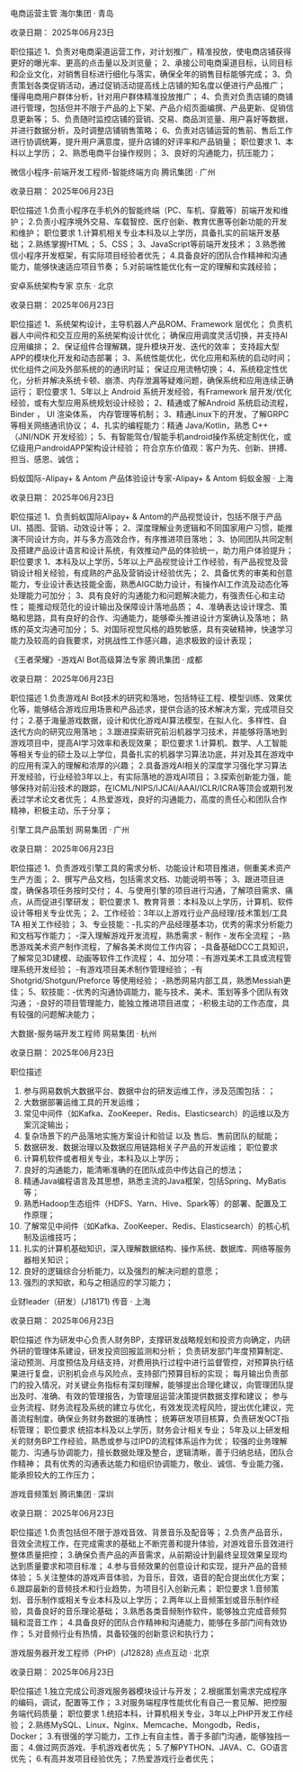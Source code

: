 电商运营主管
海尔集团 · 青岛

收录日期： 2025年06月23日

职位描述
1、负责对电商渠道运营工作，对计划推广，精准投放，使电商店铺获得更好的曝光率、更高的点击量以及浏览量；
2、承接公司电商渠道目标，认同目标和企业文化，对销售目标进行细化与落实，确保全年的销售目标能够完成；
3、负责策划各类促销活动，通过促销活动提高线上店铺的知名度以便进行产品推广；
懂得电商用户群体分析，针对用户群体精准投放推广；
4、负责对负责店铺的商铺进行管理，包括但并不限于产品的上下架、产品介绍页面编撰、产品更新、促销信息更新等；
5、负责随时监控店铺的营销、交易、商品浏览量、用户喜好等数据，并进行数据分析，及时调整店铺销售策略；
6、负责对店铺运营的售前、售后工作进行协调统筹，提升用户满意度，提升店铺的好评率和产品销量；
职位要求
1、本科以上学历；
2、熟悉电商平台操作规则；
3、良好的沟通能力，抗压能力；


微信小程序-前端开发工程师-智能终端方向
腾讯集团 · 广州

收录日期： 2025年06月23日

职位描述
1.负责小程序在手机外的智能终端（PC、车机、穿戴等）前端开发和维护；
2.负责小程序境外交易、车载智控、医疗创新、教育优惠等创新功能的开发和维护；
职位要求
1.计算机相关专业本科及以上学历，具备扎实的前端开发基础；
2.熟练掌握HTML；
5、CSS；
3、JavaScript等前端开发技术；
3.熟悉微信小程序开发框架，有实际项目经验者优先；
4.具备良好的团队合作精神和沟通能力，能够快速适应项目节奏；
5.对前端性能优化有一定的理解和实践经验；


安卓系统架构专家
京东 · 北京

收录日期： 2025年06月23日

职位描述
1、系统架构设计，主导机器人产品ROM、Framework 层优化；
负责机器人中间件和交互应用的系统架构设计优化；
确保应用调度灵活切换，并支持AI应用编排；
2、保证组件合理解耦，提升模块开发、迭代的效率；
支持超大型APP的模块化开发和动态部署；
3、系统性能优化，优化应用和系统的启动时间；
优化组件之间及外部系统的的通讯时延；
保证应用流畅切换；
4、系统稳定性优化，分析并解决系统卡顿、崩溃、内存泄漏等疑难问题，确保系统和应用连续正确运行；
职位要求
1、5年以上 Android 系统开发经验，有Framework 层开发/优化经验，或有大型应用系统规划设计经验；
2、精通或了解Android 系统启动流程， Binder ， UI 渲染体系， 内存管理等机制；
3、精通Linux下的开发，了解GRPC等相关网络通讯协议；
4、扎实的编程能力：精通 Java/Kotlin，熟悉 C++（JNI/NDK 开发经验）；
5、有智能驾仓/智能手机android操作系统定制优化，或亿级用户androidAPP架构设计经验；
符合京东价值观：客户为先、创新、拼搏、担当、感恩、诚信；


蚂蚁国际-Alipay+ & Antom 产品体验设计专家-Alipay+ & Antom
蚂蚁金服 · 上海

收录日期： 2025年06月23日

职位描述
1、负责蚂蚁国际Alipay+ & Antom的产品视觉设计，包括不限于产品UI、插图、营销、动效设计等；
2、深度理解业务逻辑和不同国家用户习惯，能推演不同设计方向，并与多方高效合作，有序推进项目落地；
3、协同团队共同定制及搭建产品设计语言和设计系统，有效推动产品的体验统一，助力用户体验提升；
职位要求
1、本科及以上学历，5年以上产品视觉设计工作经验，有产品视觉及营销设计相关经验，有成熟的产品及营销设计经验优先；
2、具备优秀的审美和创意能力，专业设计表达技能全面，熟悉AIGC助力设计，有操作AI工作流及动态化等处理能力可加分；
3、具有良好的沟通能力和问题解决能力，有强责任心和主动性；
能推动规范化的设计输出及保障设计落地品质；
4、准确表达设计理念、策略和思路，具有良好的合作、沟通能力，能够牵头推进设计方案确认及落地；
熟练的英文沟通可加分；
5、对国际视觉风格的趋势敏感，具有突破精神，快速学习能力及较高的自我要求，对挑战性工作感兴趣，追求极致的设计表现；


《王者荣耀》-游戏AI Bot高级算法专家
腾讯集团 · 成都

收录日期： 2025年06月23日

职位描述
1.负责游戏AI Bot技术的研究和落地，包括特征工程、模型训练、效果优化等，能够结合游戏应用场景和产品述求，提供合适的技术解决方案，完成项目交付；
2.基于海量游戏数据，设计和优化游戏AI算法模型，在拟人化、多样性、自迭代方向的研究应用落地；
3.跟进探索研究前沿机器学习技术，并能够将落地到游戏项目中，提高AI学习效率和表现效果；
职位要求
1.计算机、数学、人工智能等相关专业的硕士及以上学位，具备扎实的机器学习算法功底，并对及其在游戏中的应用有深入的理解和浓厚的兴趣；
2.具备游戏AI相关的深度学习强化学习算法开发经验，行业经验3年以上，有实际落地的游戏AI项目；
3.探索创新能力强，能够保持对前沿技术的跟踪，在ICML/NIPS/IJCAI/AAAI/ICLR/ICRA等顶会或期刊发表过学术论文者优先；
4.热爱游戏，良好的沟通能力，高度的责任心和团队合作精神，积极主动，乐于分享；


引擎工具产品策划
网易集团 · 广州

收录日期： 2025年06月23日

职位描述
1、负责游戏引擎工具的需求分析、功能设计和项目推进，侧重美术资产生产方面；
2、撰写产品文档，包括需求文档、功能说明书等；
3、跟进项目进度，确保各项任务按时交付；
4、与使用引擎的项目进行沟通，了解项目需求、痛点，从而促进引擎研发；
职位要求
1、教育背景：本科及以上学历，计算机、软件设计等相关专业优先；
2、工作经验：3年以上游戏行业产品经理/技术策划/工具TA 相关工作经验；
3、专业技能：-扎实的产品经理基本功，优秀的需求分析能力和文档写作能力；
-深入理解游戏开发流程，熟悉需求 - 制作 - 发布全流程；
-熟悉游戏美术资产制作流程，了解各美术岗位工作内容；
-具备基础DCC工具知识，了解常见3D建模、动画等软件工作流程；
4、加分项：-有游戏美术工具或流程管理系统开发经验；
-有游戏项目美术制作管理经验；
-有 Shotgrid/Shotgun/Preforce 等使用经验；
-熟悉网易内部工具，熟悉Messiah更佳；
5、软技能：-优秀的沟通协调能力，能与技术、美术、策划等多个团队有效沟通；
-良好的项目管理能力，能独立推进项目进度；
-积极主动的工作态度，具有较强的问题解决能力；



大数据-服务端开发工程师
网易集团 · 杭州

收录日期： 2025年06月23日

职位描述
1. 参与网易数帆大数据平台、数据中台的研发运维工作，涉及范围包括：；
2. 大数据部署运维工具的开发运维；
3. 常见中间件（如Kafka、ZooKeeper、Redis、Elasticsearch）的运维以及方案沉淀输出；
4. 复杂场景下的产品落地实施方案设计和验证 以及 售后、售前团队的赋能；
5. 数据研发、数据治理以及数据应用链路相关子产品的开发运维；
职位要求
1. 计算机软件或者相关专业，本科及以上学历；
2. 良好的沟通能力，能清晰准确的在团队成员中传达自己的想法；
3. 精通Java编程语言及其思想，熟悉主流的Java框架，包括Spring、MyBatis等；
4. 熟悉Hadoop生态组件（HDFS、Yarn、Hive、Spark等）的部署、配置及工作原理；
5. 了解常见中间件（如Kafka、ZooKeeper、Redis、Elasticsearch）的核心机制及运维技巧；
6. 扎实的计算机基础知识，深入理解数据结构、操作系统、数据库、网络等服务器相关知识；
7. 良好的逻辑综合分析能力，以及强烈的解决问题的意愿；
8. 强烈的求知欲，和与之相适应的学习能力；


业财leader（研发）(J18171)
传音 · 上海

收录日期： 2025年06月23日

职位描述
作为研发中心负责人财务BP，支撑研发战略规划和投资方向确定，内研外研的管理体系建设，研发投资回报监测和分析；
负责研发部门年度预算制定、滚动预测、月度预估及月结支持，对费用执行过程中进行监督管控，对预算执行结果进行复盘，识别机会点与风险点，支持部门预算目标的实现；
每月输出负责部门的投入情况，对关键业务指标有深刻理解，能够提出合理化建议，向管理团队提出及时、准确、有效的管理报告，为管理层运营决策提供数据支撑和建议；
参与业务流程、财务流程及系统的建立与优化，有效发现流程风险，提出优化建议，完善流程制度，确保业务财务数据的准确性；
统筹研发项目核算，负责研发QCT指标管理；
职位要求
统招本科及以上学历，财务会计相关专业；
5年及以上研发相关的财务BP工作经验，熟悉或参与过IPD的流程体系运作为优；
较强的业务理解能力、沟通与协调能力，擅长数据处理及整合，逻辑清晰，善于归纳总结，团队合作精神；
具有优秀的沟通表达能力和组织协调能力，敬业、诚信、专业能力强，能承担较大的工作压力；


游戏音频策划
腾讯集团 · 深圳

收录日期： 2025年06月23日

职位描述
1.负责包括但不限于游戏音效、背景音乐及配音等；
2.负责产品音乐，音效全流程工作，在完成需求的基础上不断完善和提升体验，对游戏音乐音效进行整体质量把控；
3.确保负责产品的声音需求，从前期设计到最终呈现效果呈现均达到质量要求和项目标准；
4.参与音频效果的创意设计和实现，提升产品的音频体验；
5.关注整体的游戏声音体验，为音乐，音效，语音的配合提出优化方案；
6.跟踪最新的音频技术和行业趋势，为项目引入创新元素；
职位要求
1.音频策划、音乐制作或相关专业本科及以上学历；
2.两年以上音频策划或音乐制作经验，具备良好的音乐理论基础；
3.熟悉各类音频制作软件，能够独立完成音频剪辑和混音工作；
4.具备良好的团队合作精神和沟通能力，能够在多部门间有效协作；
5.对音频行业有热情，具备较强的创新意识和执行力；


游戏服务器开发工程师（PHP）(J12828)
点点互动 · 北京

收录日期： 2025年06月23日

职位描述
1.独立完成公司游戏服务器模块设计与开发；
2.根据策划需求完成程序的编码，调试，配置等工作；
3.对服务端程序性能优化有自己一套见解、把控服务端代码质量；
职位要求
1.统招本科，计算机相关专业，3年以上PHP开发工作经验；
2.熟练MySQL、Linux、Nginx、Memcache、Mongodb，Redis，Docker；
3.有很强的学习能力，工作上有自主性，善于多部门沟通，能够独挡一面；
4.做过网页游戏、手机游戏者优先；
5.了解PYTHON、JAVA、C、GO语言优先；
6.有高并发项目经验优先；
7.热爱游戏行业者优先；


